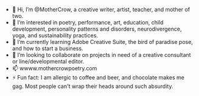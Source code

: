 - 👋 Hi, I’m @MotherCrow, a creative writer, artist, teacher, and mother of two.
- 👀 I’m interested in poetry, performance, art, education, child development, personality patterns and disorders, neurodivergence, yoga, and sustainability practices.  
- 🌱 I’m currently learning Adobe Creative Suite, the bird of paradise pose, and how to start a business.  
- 💞️ I’m looking to collaborate on projects in need of a creative consultant or line/developmental editor. 
- 📫 wwww.mothercrowpoetry.com
- ⚡ Fun fact: I am allergic to coffee and beer, and chocolate makes me gag. Most people can't wrap their heads around such absurdity.  

<!---
MotherCrow/MotherCrow is a ✨ special ✨ repository because its `README.md` (this file) appears on your GitHub profile.
You can click the Preview link to take a look at your changes.
--->
